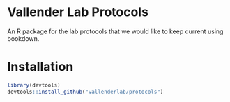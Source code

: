 # Vallender Lab Protocols

An R package for the lab protocols that we would like to keep current using bookdown.

# Installation

```r
library(devtools)
devtools::install_github("vallenderlab/protocols")
```
